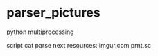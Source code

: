 # parser_pictures

python
multiprocessing

script cat parse next resources:
    imgur.com
    prnt.sc
